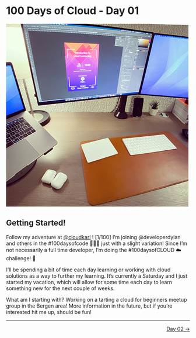 # 100 Days of Cloud - Day 01
![Day01](Day01.jpeg)

## Getting Started!

Follow my adventure at [@cloudkarl](https://instagram.com/cloudkarl) ! [1/100] I’m joining @developerdylan and others in the #100daysofcode 🧑🏻‍💻 just with a slight variation! Since I’m not necessarily a full time developer, I’m doing the #100daysofCLOUD ☁️ challenge! 🚀

I’ll be spending a bit of time each day learning or working with cloud solutions as a way to further my learning. It’s currently a Saturday and I just started my vacation, which will allow for some time each day to learn something new for the next couple of weeks.

What am I starting with? Working on a tarting a cloud for beginners meetup group in the Bergen area! More information in the future, but if you’re interested hit me up, should be fun!



---

<p align="right"><a href="../Day-02">Day 02 →</a></p>
